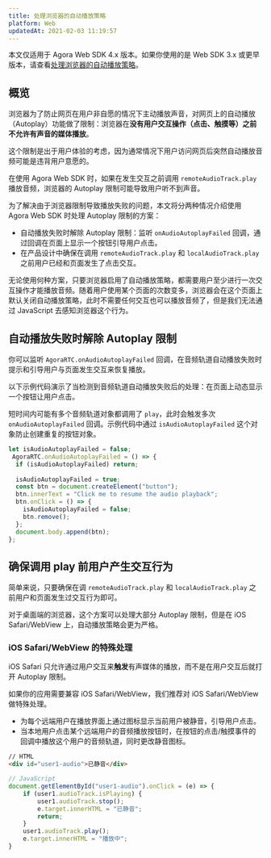 ```yaml
---
title: 处理浏览器的自动播放策略
platform: Web
updatedAt: 2021-02-03 11:19:57
---
```

<div class="alert note">本文仅适用于 Agora Web SDK 4.x 版本。如果你使用的是 Web SDK 3.x 或更早版本，请查看<a href="./autoplay_policy_web?platform=Web">处理浏览器的自动播放策略</a>。</li></div>

## 概览

浏览器为了防止网页在用户非自愿的情况下主动播放声音，对网页上的自动播放（Autoplay）功能做了限制：浏览器在**没有用户交互操作（点击、触摸等）之前不允许有声音的媒体播放**。

这个限制是出于用户体验的考虑，因为通常情况下用户访问网页后突然自动播放音频可能是违背用户意愿的。

在使用 Agora Web SDK 时，如果在发生交互之前调用 `remoteAudioTrack.play` 播放音频，浏览器的 Autoplay 限制可能导致用户听不到声音。

为了解决由于浏览器限制导致播放失败的问题，本文将分两种情况介绍使用 Agora Web SDK 时处理 Autoplay 限制的方案：

- 自动播放失败时解除 Autoplay 限制：监听 `onAudioAutoplayFailed` 回调，通过回调在页面上显示一个按钮引导用户点击。
- 在产品设计中确保在调用 `remoteAudioTrack.play` 和 `localAudioTrack.play` 之前用户已经和页面发生了点击交互。

<div class="alert info">无论使用何种方案，只要浏览器启用了自动播放策略，都需要用户至少进行一次交互操作才能播放音频。随着用户使用某个页面的次数变多，浏览器会在这个页面上默认关闭自动播放策略，此时不需要任何交互也可以播放音频了，但是我们无法通过 JavaScript 去感知浏览器这个行为。</div>

## 自动播放失败时解除 Autoplay 限制

你可以监听 `AgoraRTC.onAudioAutoplayFailed` 回调，在音频轨道自动播放失败时提示和引导用户与页面发生交互来恢复播放。

以下示例代码演示了当检测到音频轨道自动播放失败后的处理：在页面上动态显示一个按钮让用户点击。

<div class="alert note">短时间内可能有多个音频轨道对象都调用了 <code>play</code>，此时会触发多次 <code>onAudioAutoplayFailed</code> 回调。示例代码中通过 <code>isAudioAutoplayFailed</code> 这个对象防止创建重复的按钮对象。</div>

```js
let isAudioAutoplayFailed = false;
 AgoraRTC.onAudioAutoplayFailed = () => {
  if (isAudioAutoplayFailed) return;
 
  isAudioAutoplayFailed = true;
  const btn = document.createElement("button");
  btn.innerText = "Click me to resume the audio playback";
  btn.onClick = () => {
    isAudioAutoplayFailed = false;
    btn.remove();
  };
  document.body.append(btn);
};
```

## 确保调用 play 前用户产生交互行为

简单来说，只要确保在调 `remoteAudioTrack.play` 和 `localAudioTrack.play` 之前用户和页面发生过交互行为即可。

对于桌面端的浏览器，这个方案可以处理大部分 Autoplay 限制，但是在 iOS Safari/WebView 上，自动播放策略会更为严格。

### iOS Safari/WebView 的特殊处理

iOS Safari 只允许通过用户交互来**触发**有声媒体的播放，而不是在用户交互后就打开 Autoplay 限制。

如果你的应用需要兼容 iOS Safari/WebView，我们推荐对 iOS Safari/WebView 做特殊处理。

- 为每个远端用户在播放界面上通过图标显示当前用户被静音，引导用户点击。
- 当本地用户点击某个远端用户的音频播放按钮时，在按钮的点击/触摸事件的回调中播放这个用户的音频轨道，同时更改静音图标。

```html
// HTML
<div id="user1-audio">已静音</div>
```

```js
// JavaScript
document.getElementById("user1-audio").onClick = (e) => {
    if (user1.audioTrack.isPlaying) {
        user1.audioTrack.stop();
        e.target.innerHTML = "已静音";
        return;
    }
    user1.audioTrack.play();
    e.target.innerHTML = "播放中";
}
```